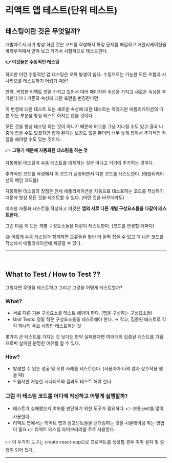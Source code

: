 # 리액트 앱 테스트(단위 테스트)

## 테스팅이란 것은 무엇일까?

개발자로서 내가 항상 하던 것은 코드를 작성해서 특정 문제를 해결하고 애플리케이션을 바라우저에서 먼저 보고 거기서 시험적으로 테스트한다.

**👉 이것들은 수동적인 테스팅**

하지만 이런 수동적인 앱 테스팅은 오류 발생이 쉽다.
수동으로는 가능한 모든 조합과 시나리오를 테스트하기 어렵기 때문!

만약, 복잡한 리액트 앱을 가지고 있어서 여러 페이지와 속성을 가지고 새로운 속상을 추가한다거나 기존의 속성에 대한 측면을 변경한다면

이 변경에 대한 테스트 또는 새로운 속성에 대한 테스트는 하겠지만 애플리케이션의 다른 모든 부분을 항상 테스트 하지는 않을 것이다.

모든 것을 항상 테스팅 하는 것이 아니기 때문에 버그를 그냥 지나칠 수도 있고 결국 나중에 잡을 수도 있겠지만 잡게 된다는 보장도 없을 뿐더러 너무 늦게 잡아서 추가적인 작업을 해야할 수도 있는 것이다.

👉 **그렇기 때문에 자동화된 테스팅을 하는 것**

자동화된 테스팅이 수동 테스트를 대체하는 것은 아니고 거기에 추가하는 것이다.

추가적인 코드를 작성해서 이 코드가 실행되면서 다른 코드를 테스트한다.
(애플리케이션의 메인 코드를)

자동화된 테스팅의 장점은 전체 애플리케이션을 자동으로 테스트하는 코드를 작성하기 때문에 항상 모든 것을 테스트할 수 있다. (어떤 것을 바꾸더라도)

이러한 자동화 테스트를 작성하고 이것은
**앱의 서로 다른 개별 구성요소들을 다같이 테스트한다.**

그런 다음 이 모든 개별 구성요소들을 다같이 테스트한다. (코드를 변경할 때마다)

😃 이렇게 수동 테스팅과 함께하면 오류들을 훨씬 더 일찍 잡을 수 있고 더 나은 코드를 작성해서 애플리케이션에 제공할 수 있다.

---

<br />

## What to Test / How to Test ??

그렇다면 무엇을 테스트하고 그리고 그것을 어떻게 테스트할까?

### What?

- 서로 다른 기본 구성요소를 테스트 해봐야 한다. (앱을 구성하는 구성요소들)
- Unit Tests: 정말 작은 구성요소들을 테스트해야 한다.
  → 작고, 집중된 테스트로 각각 하나의 주요 사항만 테스트하는 것

몇가지 큰 테스트를 가지는 것 보다는 만약 실패한다면 여러개의 집중된 테스트를 가짐으로써 실패한 분명한 이유를 알 수 있다.

### How?

- 발생할 수 있는 성공 및 오류 사례를 테스트한다.
  (사용자가 나의 앱과 상호작용 했을 때)
- 드물지만 가능한 시나리오와 결과도 테스트 해야 한다.

### 그럼 이 테스팅 코드를 어디에 작성하고 어떻게 실행할까?

- 테스트가 실패했는지 여부를 판단하기 위한 도구가 필요하다.
  👉 보통 jest를 많이 사용한다.
- 리액트 앱에서는 리액트 앱과 컴포넌트들을 렌더링하는 것을 시뮬레이팅 하는 방법이 필요
  👉 리액트 테스팅 라이브러리를 주로 사용한다.

👉 이 두가지 도구는 create-react-app으로 프로젝트를 생성할 경우 이미 설치 및 설정이 되어 있다.

---
